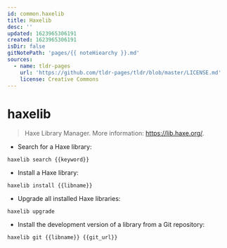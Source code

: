 ```yaml
---
id: common.haxelib
title: Haxelib
desc: ''
updated: 1623965306191
created: 1623965306191
isDir: false
gitNotePath: 'pages/{{ noteHiearchy }}.md'
sources:
  - name: tldr-pages
    url: 'https://github.com/tldr-pages/tldr/blob/master/LICENSE.md'
    license: Creative Commons
---
```

# haxelib

> Haxe Library Manager.
> More information: <https://lib.haxe.org/>.

- Search for a Haxe library:

`haxelib search {{keyword}}`

- Install a Haxe library:

`haxelib install {{libname}}`

- Upgrade all installed Haxe libraries:

`haxelib upgrade`

- Install the development version of a library from a Git repository:

`haxelib git {{libname}} {{git_url}}`

